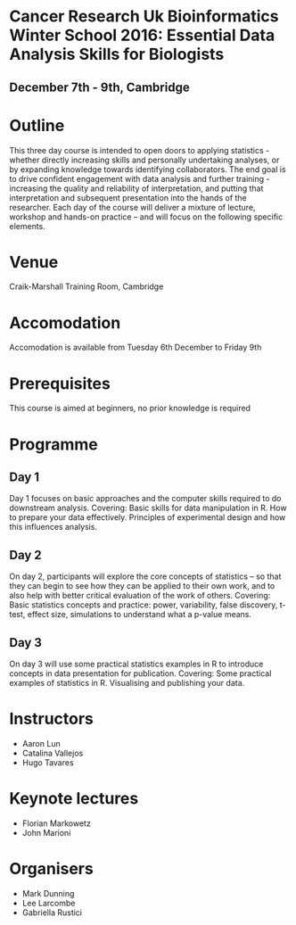 # Cancer Research Uk Bioinformatics Winter School 2016: Essential Data Analysis Skills for Biologists
## December 7th - 9th, Cambridge

# Outline

This three day course is intended to open doors to applying statistics - whether directly increasing skills and personally undertaking analyses, or by expanding knowledge towards identifying collaborators. The end goal is to drive confident engagement with data analysis and further training - increasing the quality and reliability of interpretation, and putting that interpretation and subsequent presentation into the hands of the researcher. Each day of the course will deliver a mixture of lecture, workshop and hands-on practice – and will focus on the following specific elements.

# Venue

Craik-Marshall Training Room, Cambridge

# Accomodation

Accomodation is available from Tuesday 6th December to Friday 9th

# Prerequisites

This course is aimed at beginners, no prior knowledge is required

# Programme

## Day 1
Day 1 focuses on basic approaches and the computer skills required to do downstream analysis. Covering: Basic skills for data manipulation in R. How to prepare your data effectively. Principles of experimental design and how this influences analysis.

## Day 2
On day 2, participants will explore the core concepts of statistics – so that they can begin to see how they can be applied to their own work, and to also help with better critical evaluation of the work of others. Covering: Basic statistics concepts and practice: power, variability, false discovery, t-test, effect size, simulations to understand what a p-value means.

## Day 3
On day 3 will use some practical statistics examples in R to introduce concepts in data presentation for publication. Covering: Some practical examples of statistics in R. Visualising and publishing your data. 

# Instructors

- Aaron Lun
- Catalina Vallejos
- Hugo Tavares

# Keynote lectures

- Florian Markowetz
- John Marioni

# Organisers
- Mark Dunning
- Lee Larcombe
- Gabriella Rustici



